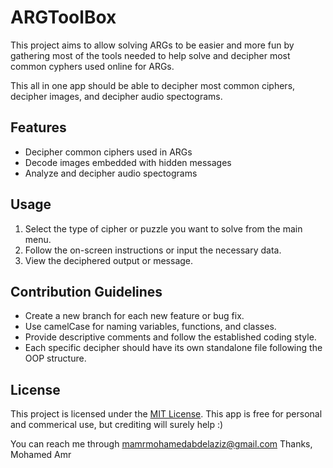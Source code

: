 # ARGToolBox
This project aims to allow solving ARGs to be easier and more fun by gathering most of the tools needed to help solve and decipher most common cyphers used online for ARGs.

This all in one app should be able to decipher most common ciphers, decipher images, and decipher audio spectograms.

## Features

- Decipher common ciphers used in ARGs
- Decode images embedded with hidden messages
- Analyze and decipher audio spectograms

## Usage

1. Select the type of cipher or puzzle you want to solve from the main menu.
2. Follow the on-screen instructions or input the necessary data.
3. View the deciphered output or message.

## Contribution Guidelines

- Create a new branch for each new feature or bug fix.
- Use camelCase for naming variables, functions, and classes.
- Provide descriptive comments and follow the established coding style.
- Each specific decipher should have its own standalone file following the OOP structure.

## License

This project is licensed under the [MIT License](LICENSE).
This app is free for personal and commerical use, but crediting will surely help :)

You can reach me through mamrmohamedabdelaziz@gmail.com
Thanks,
Mohamed Amr
